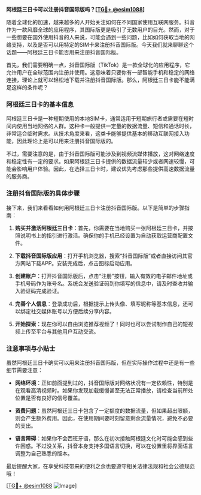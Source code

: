 **阿根廷三日卡可以注册抖音国际版吗？[[TG💪+ @esim1088](https://t.me/s/esim1088)]**

随着全球化的加速，越来越多的人开始关注如何在不同国家使用互联网服务。抖音作为一款风靡全球的应用程序，其国际版更是吸引了无数用户的目光。然而，对于一些想要在国外使用抖音的人来说，可能会遇到一些问题，比如如何获取当地的网络支持，以及是否可以用特定的SIM卡来注册抖音国际版。今天我们就来聊聊这个话题——阿根廷三日卡能否用来注册抖音国际版。

首先，我们需要明确一点，抖音国际版（TikTok）是一款全球化的应用程序，它允许用户在全球范围内注册并使用。这意味着只要你有一部智能手机和稳定的网络连接，理论上就可以轻松地下载并注册抖音国际版。那么，阿根廷三日卡能不能满足这样的条件呢？

### 阿根廷三日卡的基本信息

阿根廷三日卡是一种短期使用的本地SIM卡，通常适用于短期旅行者或需要在短时间内使用当地网络的人群。这种卡一般提供一定量的数据流量、短信和通话时长，非常适合临时需求。从技术角度来看，这类卡能够提供基本的移动互联网接入功能，因此理论上是可以用来注册抖音国际版的。

不过，需要注意的是，由于抖音国际版可能涉及到视频流媒体播放，这对网络速度和稳定性有一定的要求。如果阿根廷三日卡提供的数据流量较少或者网速较慢，可能会影响用户体验。因此，在选择三日卡时，建议优先考虑那些提供高速数据流量的服务商。

### 注册抖音国际版的具体步骤

接下来，我们来看看如何用阿根廷三日卡注册抖音国际版。以下是简单的步骤指南：

1. **购买并激活阿根廷三日卡**：首先，你需要在当地购买一张阿根廷三日卡，并按照说明书上的指引进行激活。确保你的手机已经设置为自动获取运营商配置文件。

2. **下载抖音国际版应用**：打开手机浏览器，搜索“抖音国际版”或者直接访问其官方网站下载APP。安装完成后，点击图标启动应用。

3. **创建账户**：打开抖音国际版后，点击“注册”按钮，输入有效的电子邮件地址或手机号码作为账号名。系统会发送验证码到你填写的信息中，请及时查收并输入验证码完成验证。

4. **完善个人信息**：登录成功后，根据提示上传头像、填写昵称等基本信息，还可以绑定社交媒体账号以方便后续分享内容。

5. **开始探索**：现在你可以自由浏览推荐视频了！同时也可以尝试制作自己的短视频上传至平台与其他用户互动交流。

### 注意事项与小贴士

虽然阿根廷三日卡确实可以用来注册抖音国际版，但在实际操作过程中还是有一些细节需要注意：

- **网络环境**：正如前面提到过的，抖音国际版对网络状况有一定依赖性，特别是在观看高清视频时。如果你发现加载缓慢甚至无法正常播放，请检查当前所处位置是否有良好的信号覆盖。
  
- **资费问题**：虽然阿根廷三日卡包含了一定额度的数据流量，但如果超出限额，则会产生额外费用。因此，在使用期间要时刻留意剩余流量情况，避免不必要的支出。

- **语言障碍**：如果你不会西班牙语，那么在初次接触阿根廷文化时可能会感到些许困惑。不过没关系，抖音本身支持多国语言切换，可以在设置里将界面语言调整为自己熟悉的版本。

最后提醒大家，在享受科技带来的便利之余也要遵守相关法律法规和社会公德规范哦！

[[TG💪+ @esim1088](https://t.me/s/esim1088) ![Image](https://i.postimg.cc/4NQfJmqS/Snipaste-2025-05-13-00-14-12.png)]